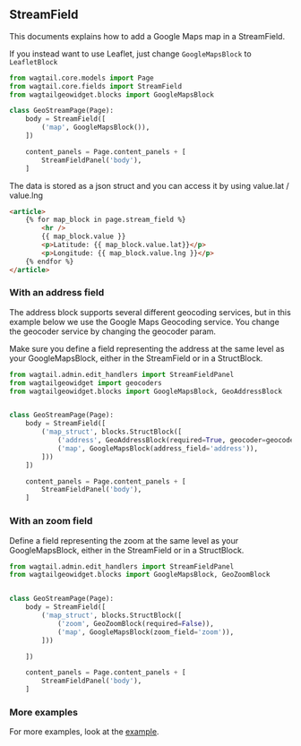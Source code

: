 ## StreamField

This documents explains how to add a Google Maps map in a StreamField.

If you instead want to use Leaflet, just change `GoogleMapsBlock` to `LeafletBlock`

```python
from wagtail.core.models import Page
from wagtail.core.fields import StreamField
from wagtailgeowidget.blocks import GoogleMapsBlock

class GeoStreamPage(Page):
    body = StreamField([
        ('map', GoogleMapsBlock()),
    ])

    content_panels = Page.content_panels + [
        StreamFieldPanel('body'),
    ]
```

The data is stored as a json struct and you can access it by using value.lat / value.lng

```html
<article>
    {% for map_block in page.stream_field %}
        <hr />
        {{ map_block.value }}
        <p>Latitude: {{ map_block.value.lat}}</p>
        <p>Longitude: {{ map_block.value.lng }}</p>
    {% endfor %}
</article>
```

### With an address field

The address block supports several different geocoding services, but in this example below we use the Google Maps Geocoding service. You change the geocoder service by changing the geocoder param.

Make sure you define a field representing the address at the same level as your GoogleMapsBlock, either in the StreamField or in a StructBlock.

```python
from wagtail.admin.edit_handlers import StreamFieldPanel
from wagtailgeowidget import geocoders
from wagtailgeowidget.blocks import GoogleMapsBlock, GeoAddressBlock


class GeoStreamPage(Page):
    body = StreamField([
        ('map_struct', blocks.StructBlock([
            ('address', GeoAddressBlock(required=True, geocoder=geocoders.GOOGLE_MAPS)),
            ('map', GoogleMapsBlock(address_field='address')),
        ]))
    ])

    content_panels = Page.content_panels + [
        StreamFieldPanel('body'),
    ]
```


### With an zoom field

Define a field representing the zoom at the same level as your GoogleMapsBlock, either in the StreamField or in a StructBlock.

```python
from wagtail.admin.edit_handlers import StreamFieldPanel
from wagtailgeowidget.blocks import GoogleMapsBlock, GeoZoomBlock


class GeoStreamPage(Page):
    body = StreamField([
        ('map_struct', blocks.StructBlock([
            ('zoom', GeoZoomBlock(required=False)),
            ('map', GoogleMapsBlock(zoom_field='zoom')),
        ]))

    ])

    content_panels = Page.content_panels + [
        StreamFieldPanel('body'),
    ]
```


### More examples

For more examples, look at the [example](https://github.com/Frojd/wagtail-geo-widget/blob/develop/tests/geopage/models.py#L149).

